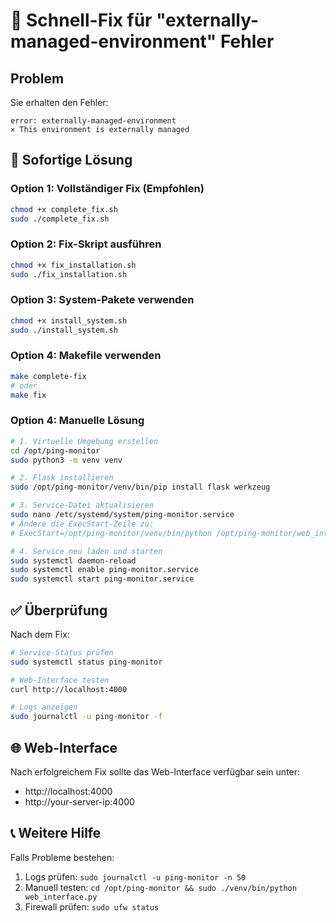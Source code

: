 # 🚨 Schnell-Fix für "externally-managed-environment" Fehler

## Problem
Sie erhalten den Fehler:
```
error: externally-managed-environment
× This environment is externally managed
```

## 🔧 Sofortige Lösung

### Option 1: Vollständiger Fix (Empfohlen)
```bash
chmod +x complete_fix.sh
sudo ./complete_fix.sh
```

### Option 2: Fix-Skript ausführen
```bash
chmod +x fix_installation.sh
sudo ./fix_installation.sh
```

### Option 3: System-Pakete verwenden
```bash
chmod +x install_system.sh
sudo ./install_system.sh
```

### Option 4: Makefile verwenden
```bash
make complete-fix
# oder
make fix
```

### Option 4: Manuelle Lösung
```bash
# 1. Virtuelle Umgebung erstellen
cd /opt/ping-monitor
sudo python3 -m venv venv

# 2. Flask installieren
sudo /opt/ping-monitor/venv/bin/pip install flask werkzeug

# 3. Service-Datei aktualisieren
sudo nano /etc/systemd/system/ping-monitor.service
# Ändere die ExecStart-Zeile zu:
# ExecStart=/opt/ping-monitor/venv/bin/python /opt/ping-monitor/web_interface.py

# 4. Service neu laden und starten
sudo systemctl daemon-reload
sudo systemctl enable ping-monitor.service
sudo systemctl start ping-monitor.service
```

## ✅ Überprüfung

Nach dem Fix:
```bash
# Service-Status prüfen
sudo systemctl status ping-monitor

# Web-Interface testen
curl http://localhost:4000

# Logs anzeigen
sudo journalctl -u ping-monitor -f
```

## 🌐 Web-Interface

Nach erfolgreichem Fix sollte das Web-Interface verfügbar sein unter:
- http://localhost:4000
- http://your-server-ip:4000

## 📞 Weitere Hilfe

Falls Probleme bestehen:
1. Logs prüfen: `sudo journalctl -u ping-monitor -n 50`
2. Manuell testen: `cd /opt/ping-monitor && sudo ./venv/bin/python web_interface.py`
3. Firewall prüfen: `sudo ufw status`